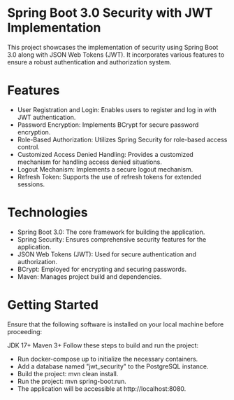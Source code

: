 # Spring Boot 3.0 Security with JWT Implementation
This project showcases the implementation of security using Spring Boot 3.0 along with JSON Web Tokens (JWT). It
incorporates various features to ensure a robust authentication and authorization system.

# Features
* User Registration and Login: Enables users to register and log in with JWT authentication.
* Password Encryption: Implements BCrypt for secure password encryption.
* Role-Based Authorization: Utilizes Spring Security for role-based access control.
* Customized Access Denied Handling: Provides a customized mechanism for handling access denied situations.
* Logout Mechanism: Implements a secure logout mechanism.
* Refresh Token: Supports the use of refresh tokens for extended sessions.

# Technologies
* Spring Boot 3.0: The core framework for building the application.
* Spring Security: Ensures comprehensive security features for the application.
* JSON Web Tokens (JWT): Used for secure authentication and authorization.
* BCrypt: Employed for encrypting and securing passwords.
* Maven: Manages project build and dependencies.

# Getting Started
Ensure that the following software is installed on your local machine before proceeding:

JDK 17+
Maven 3+
Follow these steps to build and run the project:

* Run docker-compose up to initialize the necessary containers.
* Add a database named "jwt_security" to the PostgreSQL instance.
* Build the project: mvn clean install.
* Run the project: mvn spring-boot:run.
* The application will be accessible at http://localhost:8080.